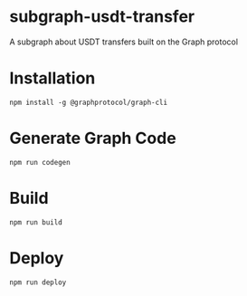 # subgraph-usdt-transfer
A subgraph about USDT transfers built on the Graph protocol

# Installation
```
npm install -g @graphprotocol/graph-cli
```

# Generate Graph Code
```
npm run codegen
```

# Build
```
npm run build
```

# Deploy
```
npm run deploy
```
